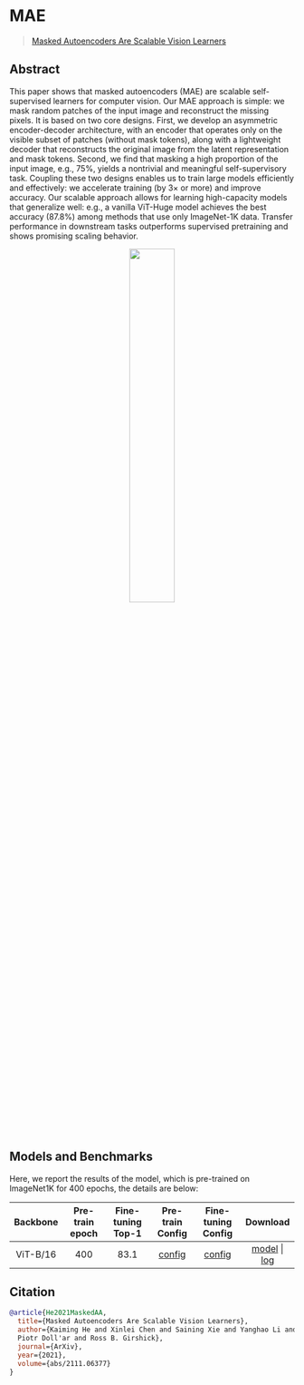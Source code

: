 # MAE

> [Masked Autoencoders Are Scalable Vision Learners](https://arxiv.org/abs/2111.06377)

<!-- [ALGORITHM] -->

## Abstract

This paper shows that masked autoencoders (MAE) are
scalable self-supervised learners for computer vision. Our
MAE approach is simple: we mask random patches of the
input image and reconstruct the missing pixels. It is based
on two core designs. First, we develop an asymmetric
encoder-decoder architecture, with an encoder that operates only on the
visible subset of patches (without mask tokens), along with a lightweight
decoder that reconstructs the original image from the latent representation
and mask tokens. Second, we find that masking a high proportion
of the input image, e.g., 75%, yields a nontrivial and
meaningful self-supervisory task. Coupling these two designs enables us to
train large models efficiently and effectively: we accelerate
training (by 3× or more) and improve accuracy. Our scalable approach allows
for learning high-capacity models that generalize well: e.g., a vanilla
ViT-Huge model achieves the best accuracy (87.8%) among
methods that use only ImageNet-1K data. Transfer performance in downstream tasks outperforms supervised pretraining and shows promising scaling behavior.

<div align="center">
<img src="https://user-images.githubusercontent.com/30762564/150733959-2959852a-c7bd-4d3f-911f-3e8d8839fe67.png" width="40%"/>
</div>


## Models and Benchmarks

Here, we report the results of the model, which is pre-trained on ImageNet1K
for 400 epochs, the details are below:



| Backbone | Pre-train epoch | Fine-tuning Top-1 |                  Pre-train Config                   |                                    Fine-tuning Config                                     |                                                                                                                        Download                                                                                                                         |
| :------: | :-------------: | :---------------: | :-------------------------------------------------: | :---------------------------------------------------------------------------------------: | :-----------------------------------------------------------------------------------------------------------------------------------------------------------------------------------------------------------------------------------------------------: |
| ViT-B/16 |       400       |       83.1        | [config](https://github.com/open-mmlab/mmselfsup/blob/master/configs/selfsup/mae/mae_vit-b-p16_8xb512-coslr-400e_in1k.py) | [config](https://github.com/open-mmlab/mmselfsup/blob/master/configs/benchmarks/classification/imagenet/vit-b-p16_ft-8xb128-coslr-100e_in1k.py) | [model](https://download.openmmlab.com/mmselfsup/mae/mae_vit-base-p16_8xb512-coslr-400e_in1k-224_20220223-85be947b.pth) &#124; [log](https://download.openmmlab.com/mmselfsup/mae/mae_vit-base-p16_8xb512-coslr-300e_in1k-224_20220210_140925.log.json) |


## Citation

```bibtex
@article{He2021MaskedAA,
  title={Masked Autoencoders Are Scalable Vision Learners},
  author={Kaiming He and Xinlei Chen and Saining Xie and Yanghao Li and
  Piotr Doll'ar and Ross B. Girshick},
  journal={ArXiv},
  year={2021},
  volume={abs/2111.06377}
}
```
